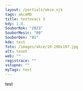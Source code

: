 ```yaml
---
layout: /partials/akce.njk
tags: akceMD
title: testovaci 3
kdy: 1.8.
SouborRok: "2023"
SouborMesic: "08"
SouborDen: "01"
kde: test
foto: /images/akce/10-200x197.jpg
alt: teset
web: ""
registrace: ""
vstupne: ""
myTags: test
---
```

t﻿est